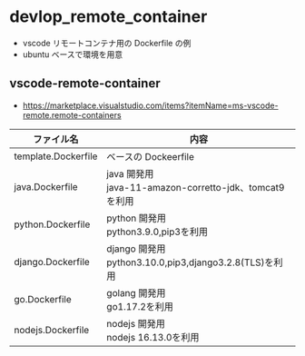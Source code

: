 # devlop_remote_container

-   vscode リモートコンテナ用の Dockerfile の例
-   ubuntu ベースで環境を用意

## vscode-remote-container

-   https://marketplace.visualstudio.com/items?itemName=ms-vscode-remote.remote-containers

| ファイル名          | 内容                                                       |
| ------------------- | ---------------------------------------------------------- |
| template.Dockerfile | ベースの Dockeerfile                                       |
| java.Dockerfile     | java 開発用<br>java-11-amazon-corretto-jdk、tomcat9 を利用 |
| python.Dockerfile     | python 開発用<br>python3.9.0,pip3を利用|
| django.Dockerfile     | django 開発用<br>python3.10.0,pip3,django3.2.8(TLS)を利用|
| go.Dockerfile     | golang 開発用<br>go1.17.2を利用|
| nodejs.Dockerfile     | nodejs 開発用<br>nodejs 16.13.0を利用|
